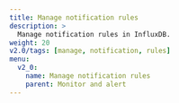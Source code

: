```yaml
---
title: Manage notification rules
description: >
  Manage notification rules in InfluxDB.
weight: 20
v2.0/tags: [manage, notification, rules]
menu:
  v2_0:
    name: Manage notification rules
    parent: Monitor and alert
---
```

